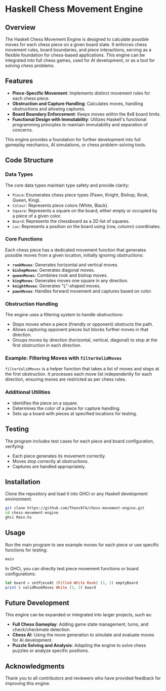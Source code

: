 # Haskell Chess Movement Engine

## Overview
The Haskell Chess Movement Engine is designed to calculate possible moves for each chess piece on a given board state. It enforces chess movement rules, board boundaries, and piece interactions, serving as a flexible foundation for chess-based applications. This engine can be integrated into full chess games, used for AI development, or as a tool for solving chess problems.

## Features
- **Piece-Specific Movement**: Implements distinct movement rules for each chess piece.
- **Obstruction and Capture Handling**: Calculates moves, handling obstructions and allowing captures.
- **Board Boundary Enforcement**: Keeps moves within the 8x8 board limits.
- **Functional Design with Immutability**: Utilizes Haskell's functional programming principles to maintain immutability and separation of concerns.

This engine provides a foundation for further development into full gameplay mechanics, AI simulations, or chess problem-solving tools.

## Code Structure

### Data Types
The core data types maintain type safety and provide clarity:
- `Piece`: Enumerates chess piece types (Pawn, Knight, Bishop, Rook, Queen, King).
- `Colour`: Represents piece colors (White, Black).
- `Square`: Represents a square on the board, either empty or occupied by a piece of a given color.
- `Board`: Represents the chessboard as a 2D list of squares.
- `Loc`: Represents a position on the board using (row, column) coordinates.

### Core Functions
Each chess piece has a dedicated movement function that generates possible moves from a given location, initially ignoring obstructions:
- **`rookMoves`**: Generates horizontal and vertical moves.
- **`bishopMoves`**: Generates diagonal moves.
- **`queenMoves`**: Combines rook and bishop moves.
- **`kingMoves`**: Generates moves one square in any direction.
- **`knightMoves`**: Generates "L"-shaped moves.
- **`pawnMoves`**: Handles forward movement and captures based on color.

### Obstruction Handling
The engine uses a filtering system to handle obstructions:
- Stops moves when a piece (friendly or opponent) obstructs the path.
- Allows capturing opponent pieces but blocks further moves in that direction.
- Groups moves by direction (horizontal, vertical, diagonal) to stop at the first obstruction in each direction.

### Example: Filtering Moves with `filterValidMoves`
`filterValidMoves` is a helper function that takes a list of moves and stops at the first obstruction. It processes each move list independently for each direction, ensuring moves are restricted as per chess rules.

### Additional Utilities
- Identifies the piece on a square.
- Determines the color of a piece for capture handling.
- Sets up a board with pieces at specified locations for testing.

## Testing
The program includes test cases for each piece and board configuration, verifying:
- Each piece generates its movement correctly.
- Moves stop correctly at obstructions.
- Captures are handled appropriately.

## Installation
Clone the repository and load it into GHCi or any Haskell development environment:
```bash
git clone https://github.com/Theos974/chess-movement-engine.git
cd chess-movement-engine
ghci Main.hs
```

## Usage
Run the main program to see example moves for each piece or use specific functions for testing:
```haskell
main
```
In GHCi, you can directly test piece movement functions or board configurations:
```haskell
let board = setPieceAt (Filled White Rook) (3, 3) emptyBoard
print $ validRookMoves White (3, 3) board
```

## Future Development
This engine can be expanded or integrated into larger projects, such as:
- **Full Chess Gameplay**: Adding game state management, turns, and check/checkmate detection.
- **Chess AI**: Using the move generation to simulate and evaluate moves for AI development.
- **Puzzle Solving and Analysis**: Adapting the engine to solve chess puzzles or analyze specific positions.

## Acknowledgments
Thank you to all contributors and reviewers who have provided feedback for improving this engine.
